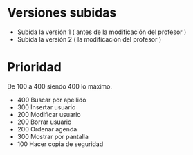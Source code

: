 Versiones subidas
======================

- Subida la versión 1 ( antes de la modificación del profesor )
- Subida la versión 2 ( la modificación del profesor )

Prioridad
===================================
De 100 a 400 siendo 400 lo máximo.
- 400 Buscar por apellido
- 300 Insertar usuario
- 200 Modificar usuario
- 200 Borrar usuario
- 200 Ordenar agenda
- 300 Mostrar por pantalla
- 100 Hacer copia de seguridad
